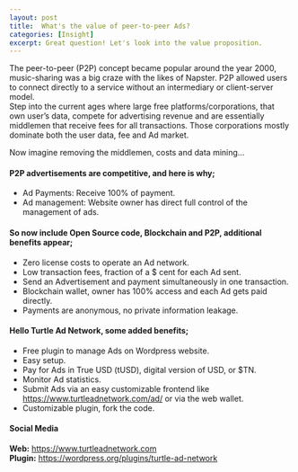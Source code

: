 ```yaml
---
layout: post
title:  What's the value of peer-to-peer Ads?
categories: [Insight]
excerpt: Great question! Let's look into the value proposition.
---
```

The peer-to-peer (P2P) concept became popular around the year 2000, music-sharing was a big craze with the likes of Napster. P2P allowed users to connect directly to a service without an intermediary or client-server model. <br>
Step into the current ages where large free platforms/corporations, that own user’s data, compete for advertising revenue and are essentially middlemen that receive fees for all transactions. Those corporations mostly dominate both the user data, fee and Ad market.<br>

Now imagine removing the middlemen, costs and data mining… <br>

#### P2P advertisements are competitive, and here is why;
-	Ad Payments: Receive 100% of payment.
-	Ad management: Website owner has direct full control of the management of ads.<br>

#### So now include Open Source code, Blockchain and P2P, additional benefits appear;
-	Zero license costs to operate an Ad network.
-	Low transaction fees, fraction of a $ cent for each Ad sent.
-	Send an Advertisement and payment simultaneously in one transaction.
-	Blockchain wallet, owner has 100% access and each Ad gets paid directly.
-	Payments are anonymous, no private information leakage.

#### Hello Turtle Ad Network, some added benefits; <br>
-	Free plugin to manage Ads on Wordpress website.
-	Easy setup.
-	Pay for Ads in True USD (tUSD), digital version of USD, or $TN.
-	Monitor Ad statistics.
-	Submit Ads via an easy customizable frontend like https://www.turtleadnetwork.com/ad/ or via the web wallet.
-	Customizable plugin, fork the code.

#### Social Media
**Web:** https://www.turtleadnetwork.com <br>
**Plugin:** https://wordpress.org/plugins/turtle-ad-network
